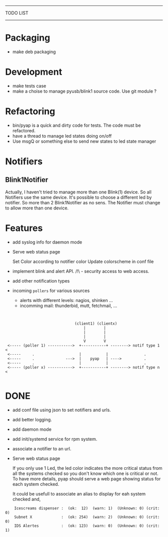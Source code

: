 *********
TODO LIST
*********


Packaging
=========

- make deb packaging

Development
===========

- make tests case
- make a choise to manage pyusb/blink1 source code. Use git module ?

Refactoring
===========

- bin/pyap is a quick and dirty code for tests. The code must be refactored.
- have a thread to manage led states doing on/off
- Use msgQ or something else to send new states to led state manager

Notifiers
=========

Blink1Notifier
--------------

Actually, I haven't tried to manage more than one Blink(1) device.
So all Notifiers use the same device. It's possible to choose a different
led by notifier. So more than 2 Blink1Notifier as no sens.
The Notifier must change to allow more than one device.


Features
========

- add syslog info for daemon mode

- Serve web status page

  Set Color according to notifier color
  Update colorscheme in conf file

- implement blink and alert API.
  /!\ - security access to web access.

- add other notification types
- incoming `pollers` for various sources

  - alerts with different levels: nagios, shinken ...
  - incomming mail: thunderbid, mutt, fetchmail,  ...


```


                               (client1) (clientx)
                                   |        |
                                   |        |
                                   |        |
                                   V        V
 <----- (poller 1) ----------->  +-----------+ --------> notif type 1 <
 <-----     .                    |           |                .
 <-----     .              --->  |    pyap   | ---->          .
 <-----     .                    |           |                .
 <----- (poller x) ----------->  +-----------+ --------> notif type n <


```


DONE
====
- add conf file using json to set notifiers and urls.
- add better logging.
- add daemon mode
- add init/systemd service for rpm system.
- associate a notifier to an url.
- Serve web status page

  If you only use 1 Led, the led color indicates the more critical status from
  all the systems checked so you don't know which one is critical or not.
  To have more details, pyap should serve a web page showing status for
  each system checked.

  It could be usefull to associate an alias to display for eah system checked and,

```
    Icescreams dispenser :  (ok:  12)  (warn: 1)  (Unknown: 0) (crit: 0)
    Subnet X             :  (ok: 254)  (warn: 2)  (Unknown: 0) (crit: 0)
    IDS Alertes          :  (ok: 123)  (warn: 0)  (Unknown: 0) (crit: 1)

```
